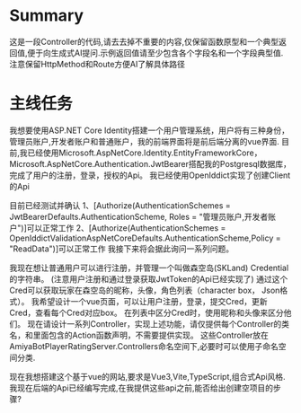 # Summary

这是一段Controller的代码,请去去掉不重要的内容,仅保留函数原型和一个典型返回值,便于向生成式AI提问.示例返回值请至少包含各个字段名和一个字段典型值. 注意保留HttpMethod和Route方便AI了解具体路径

# 主线任务

我想要使用ASP.NET Core Identity搭建一个用户管理系统，用户将有三种身份，管理员账户,开发者账户和普通账户，我的前端界面将是前后端分离的vue界面.
目前,我已经使用Microsoft.AspNetCore.Identity.EntityFrameworkCore，Microsoft.AspNetCore.Authentication.JwtBearer搭配我的Postgresql数据库，完成了用户的注册，登录，授权的Api。
我已经使用OpenIddict实现了创建Client的Api

目前已经测试并确认
1、[Authorize(AuthenticationSchemes = JwtBearerDefaults.AuthenticationScheme, Roles = "管理员账户,开发者账户")]可以正常工作
2、[Authorize(AuthenticationSchemes = OpenIddictValidationAspNetCoreDefaults.AuthenticationScheme,Policy = "ReadData")]可以正常工作
我接下来将会据此询问一系列问题。

我现在想让普通用户可以进行注册，并管理一个叫做森空岛(SKLand) Credential的字符串。
(注意用户注册和通过登录获取JwtToken的Api已经实现了)
通过这个Cred可以获取玩家在森空岛的昵称，头像，角色列表（character box， Json格式）。
我希望设计一个vue页面，可以让用户注册，登录，提交Cred，更新Cred，查看每个Cred对应box。
在列表中区分Cred时，使用昵称和头像来区分他们。
现在请设计一系列Controller，实现上述功能，请仅提供每个Controller的类名，和里面包含的Action函数声明，不需要提供实现。
这些Controller放在AmiyaBotPlayerRatingServer.Controllers命名空间下,必要时可以使用子命名空间分类.

现在我想搭建这个基于vue的网站,要求是Vue3,Vite,TypeScript,组合式Api风格.
我现在后端的Api已经编写完成,在我提供这些api之前,能否给出创建空项目的步骤?
